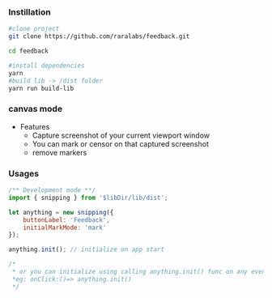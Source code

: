 ### Instillation

```sh
#clone project
git clone https://github.com/raralabs/feedback.git

cd feedback

#install dependencies
yarn
#build lib -> /dist folder
yarn run build-lib
```

### canvas mode

-   Features
    -   Capture screenshot of your current viewport window
    -   You can mark or censor on that captured screenshot
    -   remove markers

### Usages

```js
/** Development mode **/
import { snipping } from '$libDir/lib/dist';

let anything = new snipping({
    buttonLabel: 'Feedback',
    initialMarkMode: 'mark'
});

anything.init(); // initialize on app start

/*
 * or you can initialize using calling anything.init() func on any events.
 *eg: onClick:()=> anything.init()
 */
```
